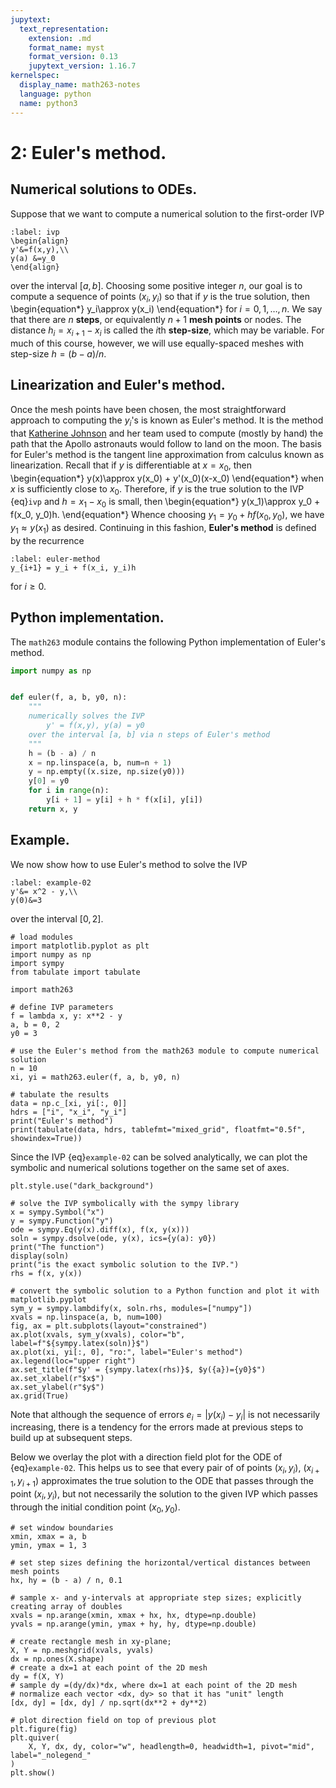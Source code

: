 ```yaml
---
jupytext:
  text_representation:
    extension: .md
    format_name: myst
    format_version: 0.13
    jupytext_version: 1.16.7
kernelspec:
  display_name: math263-notes
  language: python
  name: python3
---
```


# 2: Euler's method.

## Numerical solutions to ODEs.

Suppose that we want to compute a numerical solution to the first-order IVP
```{math}
:label: ivp
\begin{align}
y'&=f(x,y),\\
y(a) &=y_0
\end{align}
```
over the interval $[a,b]$.
Choosing some positive integer $n$, our goal is to compute a sequence of points $(x_i,y_i)$ so that if $y$ is the true solution, then
\begin{equation*}
y_i\approx y(x_i)
\end{equation*}
for $i = 0,1,\dots, n$.
We say that there are $n$ **steps**, or equivalently $n+1$ **mesh points** or nodes.
The distance $h_i=x_{i+1}-x_i$ is called the $i$th **step-size**, which may be variable.
For much of this course, however, we will use equally-spaced meshes with step-size $h=(b-a)/n$.

## Linearization and Euler's method.

Once the mesh points have been chosen, the most straightforward approach to computing the $y_i$'s is known as Euler's method.
It is the method that [Katherine Johnson](https://www.youtube.com/watch?v=gdxYsVniOYo) and her team used to compute (mostly by hand) the path that the Apollo astronauts would follow to land on the moon.
The basis for Euler's method is the tangent line approximation from calculus known as linearization.
Recall that if $y$ is differentiable at $x=x_0$, then
\begin{equation*}
y(x)\approx y(x_0) + y'(x_0)(x-x_0)
\end{equation*}
when $x$ is sufficiently close to $x_0$.
Therefore, if $y$ is the true solution to the IVP {eq}`ivp` and $h=x_1-x_0$ is small, then
\begin{equation*}
y(x_1)\approx y_0 + f(x_0, y_0)h.
\end{equation*}
Whence choosing $y_1 = y_0 + hf(x_0, y_0)$, we have $y_1\approx y(x_1)$ as desired.
Continuing in this fashion, **Euler's method** is defined by the recurrence
```{math}
:label: euler-method
y_{i+1} = y_i + f(x_i, y_i)h
```
for $i\ge 0$.

## Python implementation.

The `math263` module contains the following Python implementation of Euler's method.

``` python
import numpy as np


def euler(f, a, b, y0, n):
    """
    numerically solves the IVP
        y' = f(x,y), y(a) = y0
    over the interval [a, b] via n steps of Euler's method
    """
    h = (b - a) / n
    x = np.linspace(a, b, num=n + 1)
    y = np.empty((x.size, np.size(y0)))
    y[0] = y0
    for i in range(n):
        y[i + 1] = y[i] + h * f(x[i], y[i])
    return x, y
```

## Example.

We now show how to use Euler's method to solve the IVP
```{math}
:label: example-02
y'&= x^2 - y,\\
y(0)&=3
```
over the interval $[0, 2]$.

```{code-cell}
# load modules
import matplotlib.pyplot as plt
import numpy as np
import sympy
from tabulate import tabulate

import math263

# define IVP parameters
f = lambda x, y: x**2 - y
a, b = 0, 2
y0 = 3

# use the Euler's method from the math263 module to compute numerical solution
n = 10
xi, yi = math263.euler(f, a, b, y0, n)

# tabulate the results
data = np.c_[xi, yi[:, 0]]
hdrs = ["i", "x_i", "y_i"]
print("Euler's method")
print(tabulate(data, hdrs, tablefmt="mixed_grid", floatfmt="0.5f", showindex=True))
```

Since the IVP {eq}`example-02` can be solved analytically, we can plot the symbolic and numerical solutions together on the same set of axes.

```{code-cell}
plt.style.use("dark_background")

# solve the IVP symbolically with the sympy library
x = sympy.Symbol("x")
y = sympy.Function("y")
ode = sympy.Eq(y(x).diff(x), f(x, y(x)))
soln = sympy.dsolve(ode, y(x), ics={y(a): y0})
print("The function")
display(soln)
print("is the exact symbolic solution to the IVP.")
rhs = f(x, y(x))

# convert the symbolic solution to a Python function and plot it with matplotlib.pyplot
sym_y = sympy.lambdify(x, soln.rhs, modules=["numpy"])
xvals = np.linspace(a, b, num=100)
fig, ax = plt.subplots(layout="constrained")
ax.plot(xvals, sym_y(xvals), color="b", label=f"${sympy.latex(soln)}$")
ax.plot(xi, yi[:, 0], "ro:", label="Euler's method")
ax.legend(loc="upper right")
ax.set_title(f"$y' = {sympy.latex(rhs)}$, $y({a})={y0}$")
ax.set_xlabel(r"$x$")
ax.set_ylabel(r"$y$")
ax.grid(True)
```

Note that although the sequence of errors $e_i = |y(x_i) - y_i|$ is not necessarily increasing, there is a tendency for the errors made at previous steps to build up at subsequent steps. 

Below we overlay the plot with a direction field plot for the ODE of {eq}`example-02`.
This helps us to see that every pair of of points $(x_i, y_i)$, $(x_{i+1}, y_{i+1})$ approximates the true solution to the ODE that passes through the point $(x_i, y_i)$, but not necessarily the solution to the given IVP which passes through the initial condition point $(x_0, y_0)$.

```{code-cell}
# set window boundaries
xmin, xmax = a, b
ymin, ymax = 1, 3

# set step sizes defining the horizontal/vertical distances between mesh points
hx, hy = (b - a) / n, 0.1

# sample x- and y-intervals at appropriate step sizes; explicitly creating array of doubles
xvals = np.arange(xmin, xmax + hx, hx, dtype=np.double)
yvals = np.arange(ymin, ymax + hy, hy, dtype=np.double)

# create rectangle mesh in xy-plane;
X, Y = np.meshgrid(xvals, yvals)
dx = np.ones(X.shape)
# create a dx=1 at each point of the 2D mesh
dy = f(X, Y)
# sample dy =(dy/dx)*dx, where dx=1 at each point of the 2D mesh
# normalize each vector <dx, dy> so that it has "unit" length
[dx, dy] = [dx, dy] / np.sqrt(dx**2 + dy**2)

# plot direction field on top of previous plot
plt.figure(fig)
plt.quiver(
    X, Y, dx, dy, color="w", headlength=0, headwidth=1, pivot="mid", label="_nolegend_"
)
plt.show()
```
